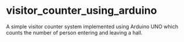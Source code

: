 # visitor_counter_using_arduino
A simple visitor counter system implemented using Arduino UNO which counts the number of person entering and leaving a hall.
